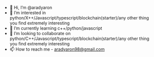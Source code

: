 - 👋 Hi, I’m @aradyaron
- 👀 I’m interested in python/X++/Javascript/typescript/blockchain(starter)/any other thing you find extremely interesting
- 🌱 I’m currently learning c++/python/javascript
- 💞️ I’m looking to collaborate on python/C++/Javascript/typescript/blockchain(starter)/any other thing you find extremely interesting
- 📫 How to reach me - aradyaron98@gmail.com

<!---
aradyaron/aradyaron is a ✨ special ✨ repository because its `README.md` (this file) appears on your GitHub profile.
You can click the Preview link to take a look at your changes.
--->
